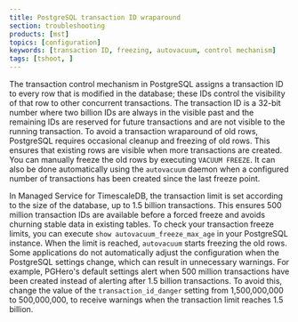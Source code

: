 ```yaml
---
title: PostgreSQL transaction ID wraparound
section: troubleshooting
products: [mst]
topics: [configuration]
keywords: [transaction ID, freezing, autovacuum, control mechanism]
tags: [tshoot, ]
---
```


The transaction control mechanism in PostgreSQL assigns a transaction ID to
every row that is modified in the database; these IDs control the visibility of
that row to other concurrent transactions. The transaction ID is a 32-bit number
where two billion IDs are always in the visible past and the remaining IDs are
reserved for future transactions and are not visible to the running transaction.
To avoid a transaction wraparound of old rows, PostgreSQL requires occasional
cleanup and freezing of old rows. This ensures that existing rows are visible
when more transactions are created. You can manually freeze the old rows by
executing `VACUUM FREEZE`. It can also be done automatically using the
`autovacuum` daemon when a configured number of transactions has been created
since the last freeze point.

In Managed Service for TimescaleDB, the transaction limit is set according to
the size of the database, up to 1.5 billion transactions. This ensures 500
million transaction IDs are available before a forced freeze and avoids
churning stable data in existing tables. To check your transaction freeze
limits, you can execute `show autovacuum_freeze_max_age` in your PostgreSQL
instance. When the limit is reached, `autovacuum` starts freezing the old rows.
Some applications do not automatically adjust the configuration when the PostgreSQL
settings change, which can result in unnecessary warnings. For example,
PGHero's default settings alert when 500 million transactions have been created
instead of alerting after 1.5 billion transactions. To avoid this, change the
value of the `transaction_id_danger` setting from 1,500,000,000 to
500,000,000, to receive warnings when the transaction limit reaches 1.5 billion.
